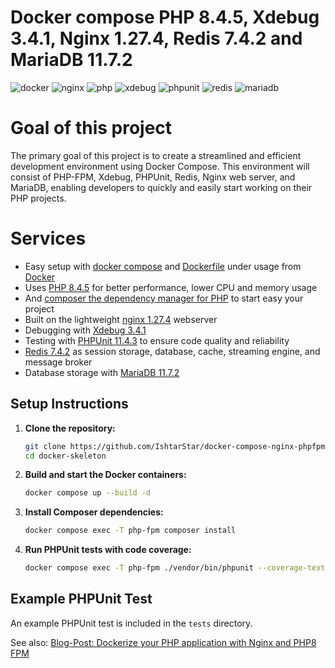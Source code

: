 # Docker compose PHP 8.4.5, Xdebug 3.4.1, Nginx 1.27.4, Redis 7.4.2 and MariaDB 11.7.2

![docker](https://img.shields.io/badge/Docker-compose-brightgreen.svg)
![nginx](https://img.shields.io/badge/nginx-1.27.4-brightgreen.svg)
![php](https://img.shields.io/badge/PHP_FPM-8.4.5-brightgreen.svg)
![xdebug](https://img.shields.io/badge/Xdebug-3.4.1-brightgreen.svg)
![phpunit](https://img.shields.io/badge/PHPUnit-11.4.3-brightgreen.svg)
![redis](https://img.shields.io/badge/Redis-7.4.2-brightgreen.svg)
![mariadb](https://img.shields.io/badge/MariaDB-11.7.2-brightgreen.svg)

# Goal of this project

The primary goal of this project is to create a streamlined and efficient development environment using Docker Compose. This environment will consist of PHP-FPM, Xdebug, PHPUnit, Redis, Nginx web server, and MariaDB, enabling developers to quickly and easily start working on their PHP projects.

# Services

* Easy setup with [docker compose](https://docs.docker.com/compose/) and [Dockerfile](https://docs.docker.com/engine/reference/builder/) under usage from [Docker](https://www.docker.com)
* Uses [PHP 8.4.5](https://www.php.net) for better performance, lower CPU and memory usage
* And [composer the dependency manager for PHP](https://getcomposer.org) to start easy your project
* Built on the lightweight [nginx 1.27.4](https://nginx.org) webserver
* Debugging with [Xdebug 3.4.1](https://xdebug.org)
* Testing with [PHPUnit 11.4.3](https://phpunit.de) to ensure code quality and reliability
* [Redis 7.4.2](https://redis.io) as session storage, database, cache, streaming engine, and message broker
* Database storage with [MariaDB 11.7.2](https://mariadb.org)

## Setup Instructions

1. **Clone the repository:**
   ```sh
   git clone https://github.com/IshtarStar/docker-compose-nginx-phpfpm-xdebug-mariadb.git ./docker-skeleton
   cd docker-skeleton
   ```

2. **Build and start the Docker containers:**
   ```sh
   docker compose up --build -d
   ```

3. **Install Composer dependencies:**
   ```sh
   docker compose exec -T php-fpm composer install
   ```

4. **Run PHPUnit tests with code coverage:**
   ```sh
   docker compose exec -T php-fpm ./vendor/bin/phpunit --coverage-text --testdox tests
   ```

## Example PHPUnit Test

An example PHPUnit test is included in the `tests` directory.

See also:
[Blog-Post: Dockerize your PHP application with Nginx and PHP8 FPM](https://marc.it/dockerize-application-with-nginx-and-php8/)
